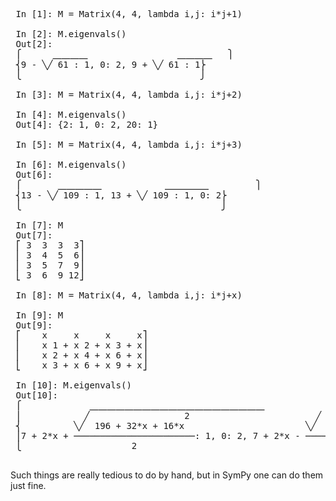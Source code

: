 <pre>
 In [1]: M = Matrix(4, 4, lambda i,j: i*j+1)
 
 In [2]: M.eigenvals()
 Out[2]: 
 ⎧      ⎽⎽⎽⎽                 ⎽⎽⎽⎽   ⎫
 ⎨9 - ╲╱ 61 : 1, 0: 2, 9 + ╲╱ 61 : 1⎬
 ⎩                                  ⎭
 
 In [3]: M = Matrix(4, 4, lambda i,j: i*j+2)
 
 In [4]: M.eigenvals()
 Out[4]: {2: 1, 0: 2, 20: 1}
 
 In [5]: M = Matrix(4, 4, lambda i,j: i*j+3)
 
 In [6]: M.eigenvals()
 Out[6]: 
 ⎧       ⎽⎽⎽⎽⎽            ⎽⎽⎽⎽⎽         ⎫
 ⎨13 - ╲╱ 109 : 1, 13 + ╲╱ 109 : 1, 0: 2⎬
 ⎩                                      ⎭
 
 In [7]: M
 Out[7]: 
 ⎡ 3  3  3  3⎤
 ⎢ 3  4  5  6⎥
 ⎢ 3  5  7  9⎥
 ⎣ 3  6  9 12⎦
 
 In [8]: M = Matrix(4, 4, lambda i,j: i*j+x)
 
 In [9]: M
 Out[9]: 
 ⎡    x     x     x     x⎤
 ⎢    x 1 + x 2 + x 3 + x⎥
 ⎢    x 2 + x 4 + x 6 + x⎥
 ⎣    x 3 + x 6 + x 9 + x⎦
 
 In [10]: M.eigenvals()
 Out[10]: 
 ⎧             ⎽⎽⎽⎽⎽⎽⎽⎽⎽⎽⎽⎽⎽⎽⎽⎽⎽⎽⎽⎽                        ⎽⎽⎽⎽⎽⎽⎽⎽⎽⎽⎽⎽⎽⎽⎽⎽⎽⎽⎽⎽   ⎫
 ⎪            ╱                  2                        ╱                  2    ⎪
 ⎨          ╲╱  196 + 32*x + 16*x                       ╲╱  196 + 32*x + 16*x     ⎬
 ⎪7 + 2*x + ───────────────────────: 1, 0: 2, 7 + 2*x - ───────────────────────: 1⎪
 ⎩                     2                                           2              ⎭
 
</pre>
Such things are really tedious to do by hand, but in SymPy one can do them just fine.
